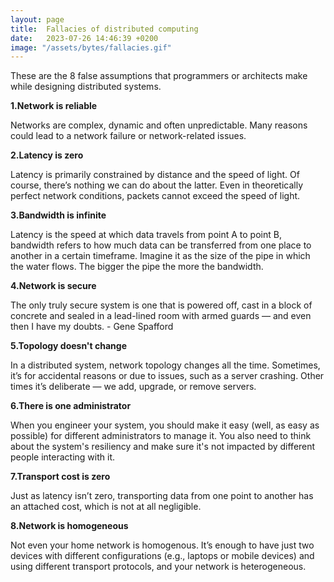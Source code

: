 ```yaml
---
layout: page
title:  Fallacies of distributed computing
date:   2023-07-26 14:46:39 +0200
image: "/assets/bytes/fallacies.gif"
---
```


These are the 8 false assumptions that programmers or architects make while designing distributed systems.

**1.Network is reliable**

Networks are complex, dynamic and often unpredictable. Many reasons could lead to a network failure or network-related issues.

**2.Latency is zero**

Latency is primarily constrained by distance and the speed of light. Of course, there’s nothing we can do about the latter. Even in theoretically perfect network conditions, packets cannot exceed the speed of light.

**3.Bandwidth is infinite**

Latency is the speed at which data travels from point A to point B, bandwidth refers to how much data can be transferred from one place to another in a certain timeframe. Imagine it as the size of the pipe in which the water flows. The bigger the pipe the more the bandwidth.

**4.Network is secure**

The only truly secure system is one that is powered off, cast in a block of concrete and sealed in a lead-lined room with armed guards — and even then I have my doubts. - Gene Spafford

**5.Topology doesn't change**

In a distributed system, network topology changes all the time. Sometimes, it’s for accidental reasons or due to issues, such as a server crashing. Other times it’s deliberate — we add, upgrade, or remove servers.

**6.There is one administrator**

When you engineer your system, you should make it easy (well, as easy as possible) for different administrators to manage it. You also need to think about the system's resiliency and make sure it's not impacted by different people interacting with it.

**7.Transport cost is zero**

Just as latency isn’t zero, transporting data from one point to another has an attached cost, which is not at all negligible.

**8.Network is homogeneous**

Not even your home network is homogenous. It’s enough to have just two devices with different configurations (e.g., laptops or mobile devices) and using different transport protocols, and your network is heterogeneous.
